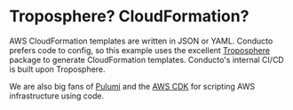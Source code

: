 # Troposphere? CloudFormation?
AWS CloudFormation templates are written in JSON or YAML. Conducto prefers code to config, so this example uses the excellent [Troposphere](https://github.com/cloudtools/troposphere) package to generate CloudFormation templates. Conducto's internal CI/CD is built upon Troposphere.

We are also big fans of [Pulumi](https://www.pulumi.com) and the [AWS CDK](https://aws.amazon.com/cdk/) for scripting AWS infrastructure using code. 